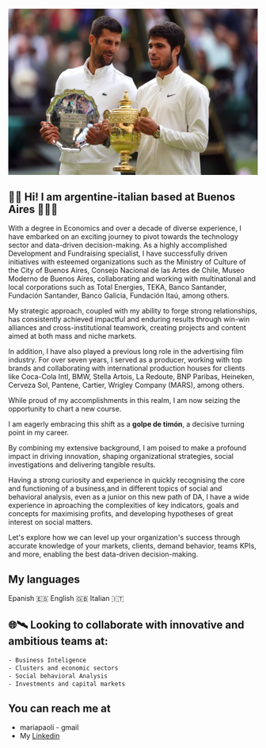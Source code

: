 ![hola](%202023_07.png)

## 👋🏽 Hi! I am argentine-italian based at Buenos Aires 👩🏻‍🚀 

With a degree in Economics and over a decade of diverse experience, I have embarked on an exciting journey to pivot towards the technology sector and data-driven decision-making. As a highly accomplished Development and Fundraising specialist, I have successfully driven initiatives with esteemed organizations such as the Ministry of Culture of the City of Buenos Aires, Consejo Nacional de las Artes de Chile, Museo Moderno de Buenos Aires, collaborating and working with multinational and local corporations such as Total Energies, TEKA, Banco Santander, Fundación Santander, Banco Galicia, Fundación Itaú, among others.

My strategic approach, coupled with my ability to forge strong relationships, has consistently achieved impactful and enduring results through win-win alliances and cross-institutional teamwork, creating projects and content aimed at both mass and niche markets. 

In addition, I have also played a previous long role in the advertising film industry. For over seven years, I served as a producer, working with top brands and collaborating with international production houses for clients like Coca-Cola Intl, BMW, Stella Artois, La Redoute, BNP Paribas, Heineken, Cerveza Sol, Pantene, Cartier, Wrigley Company (MARS), among others.

While proud of my accomplishments in this realm, I am now seizing the opportunity to chart a new course.

I am eagerly embracing this shift as a <b>golpe de timón</b>, a decisive turning point in my career.

By combining my extensive background, I am poised to make a profound impact in driving innovation, shaping organizational strategies, social investigations and delivering tangible results.

Having a strong curiosity and experience in quickly recognising the core and functioning of a business,and in different topics of social and behavioral analysis, even as a junior on this new path of DA, I have a wide experience in aproaching the complexities of key indicators, goals and concepts for maximising profits, and developing hypotheses of great interest on social matters.

Let's explore how we can level up your organization's success through accurate knowledge of your markets, clients, demand behavior, teams KPIs, and more, enabling the best data-driven decision-making.
  
## My languages <br>
Epanish 🇪🇸 English 🇬🇧 Italian 🇮🇹 

## 🌐🛰 Looking to collaborate with innovative and ambitious teams at: <br>
    - Business Inteligence
    - Clusters and economic sectors
    - Social behavioral Analysis
    - Investments and capital markets
    
## You can reach me at

* mariapaoli - gmail
* My [Linkedin](https://www.linkedin.com/in/mariapaoli)
